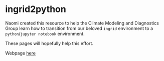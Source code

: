 # ingrid2python

Naomi created this resource to help the Climate Modeling and Diagnostics Group learn how to transition from our beloved `ingrid` environment to a `python`/`jupyter notebook` environment. 

These pages will hopefully help this effort.



Webpage [here](https://ocp-cmdg.github.io/ingrid2python/)
